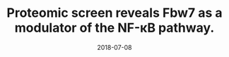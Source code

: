 ---
doi: 10.1038/ncomms1975
journal: Nature communications
title: Proteomic screen reveals Fbw7 as a modulator of the NF-κB pathway.
date: 2018-07-08
authors: Arabi, A, Ullah, K, Branca, RM, Johansson, J, Bandarra, D, Haneklaus, M, Fu, J, Ariës, I, Nilsson, P, Den Boer, ML, Pokrovskaja, K, Grandér, D, Xiao, G, Rocha, S, Lehtiö, J, Sangfelt, O
---